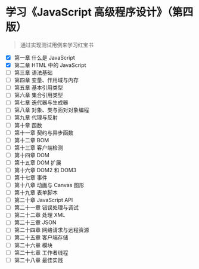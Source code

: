 # 学习《JavaScript 高级程序设计》（第四版）

> 通过实现测试用例来学习红宝书

- [x] 第一章 什么是 JavaScript
- [x] 第二章 HTML 中的 JavaScript
- [ ] 第三章 语法基础
- [ ] 第四章 变量、作用域与内存
- [ ] 第五章 基本引用类型
- [ ] 第六章 集合引用类型
- [ ] 第七章 迭代器与生成器
- [ ] 第八章 对象、类与面对对象编程
- [ ] 第九章 代理与反射
- [ ] 第十章 函数
- [ ] 第十一章 契约与异步函数
- [ ] 第十二章 BOM
- [ ] 第十三章 客户端检测
- [ ] 第十四章 DOM
- [ ] 第十五章 DOM 扩展
- [ ] 第十六章 DOM2 和 DOM3
- [ ] 第十七章 事件
- [ ] 第十八章 动画与 Canvas 图形
- [ ] 第十九章 表单脚本
- [ ] 第二十章 JavaScript API
- [ ] 第二十一章 错误处理与调试
- [ ] 第二十二章 处理 XML
- [ ] 第二十三章 JSON
- [ ] 第二十四章 网络请求与远程资源
- [ ] 第二十五章 客户端存储
- [ ] 第二十六章 模块
- [ ] 第二十七章 工作者线程
- [ ] 第二十八章 最佳实践
